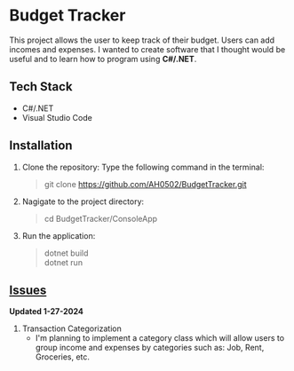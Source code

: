 # Budget Tracker

This project allows the user to keep track of their budget. Users can add incomes and expenses. I wanted to create software that I thought would be useful and to learn how to program using **C#/.NET**. 

## Tech Stack
* C#/.NET
* Visual Studio Code

## Installation
1. Clone the repository:
    Type the following command in the terminal: 
    >git clone https://github.com/AH0502/BudgetTracker.git
2. Nagigate to the project directory: 
    >cd BudgetTracker/ConsoleApp
3. Run the application: 
    >dotnet build\
    >dotnet run
    

## [Issues](https://github.com/AH0502/BudgetTracker/issues)
**Updated 1-27-2024**
1. Transaction Categorization 
    - I'm planning to implement a category class which will allow users to group income and expenses by categories such as: Job, Rent, Groceries, etc. 